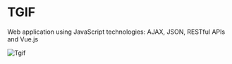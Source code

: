 # TGIF
Web application using JavaScript technologies: AJAX, JSON, RESTful APIs and Vue.js


![Tgif](https://github.com/aylromero/TGIF/blob/master/tgif.JPG)

